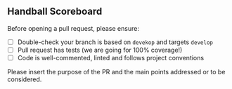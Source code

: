 ## Handball Scoreboard

Before opening a pull request, please ensure:

- [ ] Double-check your branch is based on `devekop` and targets `develop`
- [ ] Pull request has tests (we are going for 100% coverage!)
- [ ] Code is well-commented, linted and follows project conventions

Please insert the purpose of the PR and the main points addressed or to be considered.
